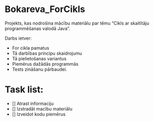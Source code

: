 # Bokareva_ForCikls
Projekts, kas nodrošina mācību materiālu par tēmu “Cikls ar skaitītāju programmēšanas valodā Java”.

Darbs ietver:
- For cikla pamatus
- Tā darbības principu skaidrojumu
- Tā pielietošanas variantus
- Piemērus dažādās programmās
- Tests zināšanu pārbaudei.

 # Task list:
- [] Atrast informaciju
- [] Izstradāt macību materiālu
- [] Izveidot kodu piemērus 
